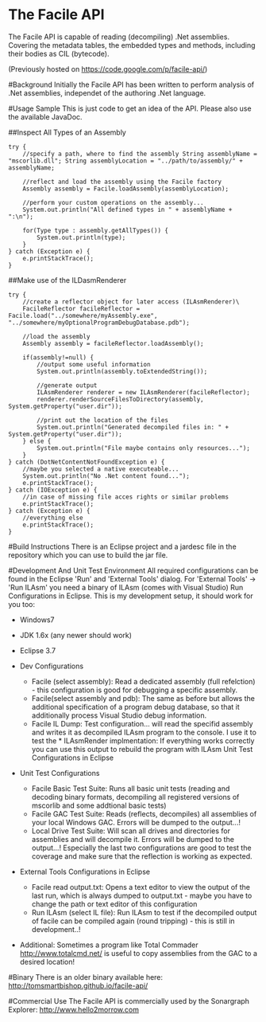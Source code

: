 
# The Facile API
The Facile API is capable of reading (decompiling) .Net assemblies. Covering the metadata tables, the embedded types and methods, including their bodies as CIL (bytecode).

(Previously hosted on https://code.google.com/p/facile-api/)

#Background
Initially the Facile API has been written to perform analysis of .Net assemblies, independet of the authoring .Net language.

#Usage Sample
This is just code to get an idea of the API. Please also use the available JavaDoc.

##Inspect All Types of an Assembly

```
try {
    //specify a path, where to find the assembly String assemblyName = "mscorlib.dll"; String assemblyLocation = "../path/to/assembly/" + assemblyName;

    //reflect and load the assembly using the Facile factory
    Assembly assembly = Facile.loadAssembly(assemblyLocation);

    //perform your custom operations on the assembly...
    System.out.println("All defined types in " + assemblyName + ":\n");

    for(Type type : assembly.getAllTypes()) {
        System.out.println(type);
    }
} catch (Exception e) {
    e.printStackTrace();
}
```

##Make use of the ILDasmRenderer

```
try {
    //create a reflector object for later access (ILAsmRenderer)\
    FacileReflector facileReflector = Facile.load("../somewhere/myAssembly.exe", "../somewhere/myOptionalProgramDebugDatabase.pdb");

    //load the assembly
    Assembly assembly = facileReflector.loadAssembly();

    if(assembly!=null) {
        //output some useful information
        System.out.println(assembly.toExtendedString());

        //generate output
        ILAsmRenderer renderer = new ILAsmRenderer(facileReflector);
        renderer.renderSourceFilesToDirectory(assembly, System.getProperty("user.dir"));

        //print out the location of the files
        System.out.println("Generated decompiled files in: " + System.getProperty("user.dir"));
    } else {
        System.out.println("File maybe contains only resources...");
    }
} catch (DotNetContentNotFoundException e) {
    //maybe you selected a native executeable...
    System.out.println("No .Net content found...");
    e.printStackTrace();
} catch (IOException e) {
    //in case of missing file acces rights or similar problems
    e.printStackTrace();
} catch (Exception e) {
    //everything else
    e.printStackTrace();
}
```

#Build Instructions
There is an Eclipse project and a jardesc file in the repository which you can use to build the jar file.

#Development And Unit Test Environment
All required configurations can be found in the Eclipse 'Run' and 'External Tools' dialog.
For 'External Tools' -> 'Run ILAsm' you need a binary of ILAsm (comes with Visual Studio)
Run Configurations in Eclipse.
This is my development setup, it should work for you too:
* Windows7
* JDK 1.6x (any newer should work)
* Eclipse 3.7

* Dev Configurations

  * Facile (select assembly):
Read a dedicated assembly (full refelction) - this configuration is good for debugging a specific assembly.
  * Facile(select assembly and pdb):
The same as before but allows the additional specification of a program debug database, so that it additionally process Visual Studio debug information.
  * Facile IL Dump:
Test configuration... will read the specifid assembly and writes it as decompiled ILAsm program to the console. I use it to test the  * ILAsmRender implmentation:
If everything works correctly you can use this output to rebuild the program with ILAsm
Unit Test Configurations in Eclipse

* Unit Test Configurations

  * Facile Basic Test Suite:
Runs all basic unit tests (reading and decoding binary formats, decompiling all registered versions of mscorlib and some addtional basic tests)
  * Facile GAC Test Suite:
Reads (reflects, decompiles) all assemblies of your local Windows GAC. Errors will be dumped to the output...!
  * Local Drive Test Suite:
Will scan all drives and directories for assemblies and will decompile it. Errors will be dumped to the output...!
Especially the last two configurations are good to test the coverage and make sure that the reflection is working as expected.

* External Tools Configurations in Eclipse

  * Facile read output.txt:
Opens a text editor to view the output of the last run, which is always dumped to output.txt - maybe you have to change the path or text editor of this configuration
  * Run ILAsm (select IL file):
Run ILAsm to test if the decompiled output of facile can be compiled again (round tripping) - this is still in development..!

* Additional: Sometimes a program like Total Commader http://www.totalcmd.net/ is useful to copy assemblies from the GAC to a desired location!

#Binary
There is an older binary available here: http://tomsmartbishop.github.io/facile-api/

#Commercial Use
The Facile API is commercially used by the Sonargraph Explorer: http://www.hello2morrow.com
